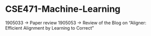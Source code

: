 # CSE471-Machine-Learning

1905033 -> Paper review
1905053 -> Review of the Blog on “Aligner: Efficient Alignment by Learning to Correct”
